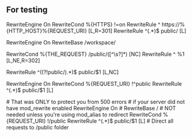 
## For testing

<IfModule mod_rewrite.c>
    RewriteEngine On
    RewriteCond %{HTTPS} !=on
    RewriteRule ^ https://%{HTTP_HOST}%{REQUEST_URI} [L,R=301]
    RewriteRule ^(.*)$ public/ [L]
</IfModule>




RewriteEngine On
RewriteBase /workspace/

RewriteCond %{THE_REQUEST} /public/([^\s?]*) [NC]
RewriteRule ^ %1 [L,NE,R=302]

RewriteRule ^((?!public/).*)$ public/$1 [L,NC]





RewriteEngine On
RewriteCond %{REQUEST_URI} !^public
RewriteRule ^(.*)$ public/$1 [L]





<IfModule mod_rewrite.c>
    # That was ONLY to protect you from 500 errors
    # if your server did not have mod_rewrite enabled
    RewriteEngine On
    # RewriteBase /
    # NOT needed unless you're using mod_alias to redirect
    RewriteCond %{REQUEST_URI} !/public
    RewriteRule ^(.*)$ public/$1 [L]
    # Direct all requests to /public folder
</IfModule>


